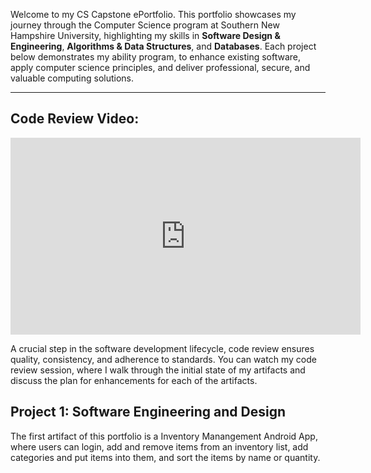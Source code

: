Welcome to my CS Capstone ePortfolio. This portfolio showcases my journey through the Computer Science program at Southern New Hampshire University, highlighting my skills in **Software Design & Engineering**, **Algorithms & Data Structures**, and **Databases**. Each project below demonstrates my ability program, to enhance existing software, apply computer science principles, and deliver professional, secure, and valuable computing solutions.

---

## Code Review Video:

<iframe width="560" height="315" src="https://www.youtube.com/embed/EDz7XxoZi6Y?si=rxcjrrCz5GXlJdUd" title="YouTube video player" frameborder="0" allow="accelerometer; autoplay; clipboard-write; encrypted-media; gyroscope; picture-in-picture; web-share" referrerpolicy="strict-origin-when-cross-origin" allowfullscreen></iframe>

A crucial step in the software development lifecycle, code review ensures quality, consistency, and adherence to standards. You can watch my code review session, where I walk through the initial state of my artifacts and discuss the plan for enhancements for each of the artifacts.

## Project 1: Software Engineering and Design

The first artifact of this portfolio is a Inventory Manangement Android App, where users can login, add and remove items from an inventory list, add categories and put items into them, and sort the items by name or quantity.

